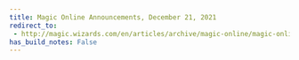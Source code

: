 ```yaml
---
title: Magic Online Announcements, December 21, 2021
redirect_to:
 - http://magic.wizards.com/en/articles/archive/magic-online/magic-online-announcements-december-21-2021
has_build_notes: False
---
```

